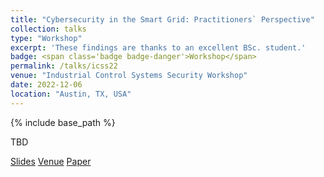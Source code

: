```yaml
---
title: "Cybersecurity in the Smart Grid: Practitioners` Perspective"
collection: talks
type: "Workshop"
excerpt: 'These findings are thanks to an excellent BSc. student.'
badge: <span class='badge badge-danger'>Workshop</span>
permalink: /talks/icss22
venue: "Industrial Control Systems Security Workshop"
date: 2022-12-06
location: "Austin, TX, USA"
---
```

{% include base_path %}

TBD



<a class="btn btn-outline-primary my-1 mr-1 btn-sm" href="{{ base_path }}/files/talks/icss22.pdf" target="_blank" rel="noopener">Slides</a>
<a class="btn btn-outline-primary my-1 mr-1 btn-sm" href="https://www.acsac.org/2022/workshops/icss/" target="_blank" rel="noopener">Venue</a>
<a class="btn btn-outline-primary my-1 mr-1 btn-sm" href="{{base_path}}/publications/icss22" target="_blank" rel="noopener">Paper</a>